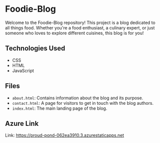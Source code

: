# Foodie-Blog

Welcome to the Foodie-Blog repository! This project is a blog dedicated to all things food. Whether you're a food enthusiast, a culinary expert, or just someone who loves to explore different cuisines, this blog is for you!

## Technologies Used

- CSS
- HTML
- JavaScript

## Files

- `about.html`: Contains information about the blog and its purpose.
- `contact.html`: A page for visitors to get in touch with the blog authors.
- `index.html`: The main landing page of the blog.

## Azure Link
Link: https://proud-pond-062ea3910.3.azurestaticapps.net

